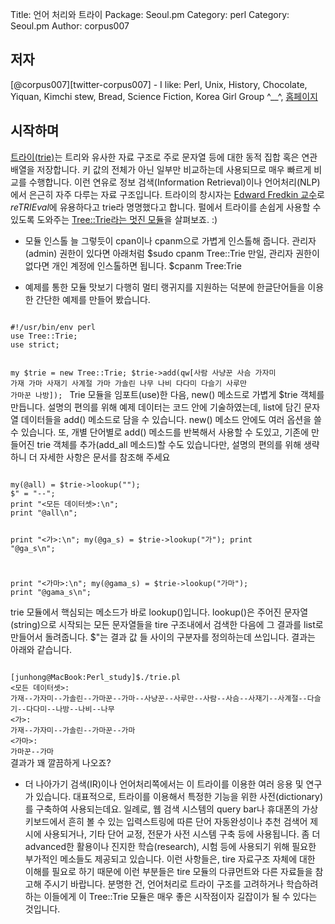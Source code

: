 Title:    언어 처리와 트라이
Package:  Seoul.pm
Category: perl
Category: Seoul.pm
Author:   corpus007

저자
-----

[@corpus007][twitter-corpus007] - I like:
Perl, Unix, History, Chocolate, Yiquan, Kimchi stew, Bread, Science Fiction, Korea Girl Group ^__^,
[홈페이지][home-corpus007]


시작하며
---------

[트라이(trie)][wiki-trie]는 트리와 유사한 자료 구조로
주로 문자열 등에 대한 동적 집합 혹은 연관 배열을 저장합니다.
키 값의 전체가 아닌 일부만 비교하는데 사용되므로 매우 빠르게 비교를 수행합니다.
이런 연유로 정보 검색(Information Retrieval)이나 언어처리(NLP)에서
은근히 자주 다루는 자료 구조입니다.
트라이의 창시자는 [Edward Fredkin 교수][wiki-fredkin]로
*reTRIEval*에 유용하다고 trie라 명명했다고 합니다.
펄에서 트라이를 손쉽게 사용할 수 있도록 도와주는
[Tree::Trie라는 멋진 모듈][cpan-tree-trie]을 살펴보죠. :)


* 모듈 인스톨
늘 그렇듯이 cpan이나 cpanm으로 가볍게 인스톨해 줍니다.
관리자(admin) 권한이 있다면 아래처럼
$sudo cpanm Tree::Trie
만일, 관리자 권한이 없다면 개인 계정에 인스톨하면 됩니다.
$cpanm Tree:Trie

* 예제를 통한 모듈 맛보기
다행히 멀티 랭귀지를 지원하는 덕분에 한글단어들을 이용한 간단한 예제를 만들어 봤습니다.
<code>
#!/usr/bin/env perl
use Tree::Trie;
use strict;

my $trie = new Tree::Trie;
$trie->add(qw[사람 사냥꾼 사슴 가자미 가재 가마 사재기 사계절
가마 가솔린 나무 나비 다다미 다슬기 사루만 가마꾼 나방]);
</code>
Trie 모듈을 임포트(use)한 다음,  new() 메소드로 가볍게 $trie 객체를 만듭니다.
설명의 편의를 위해 예제 데이터는 코드 안에 기술하였는데, list에 담긴 문자열 데이터들을 add() 메소드로
담을 수 있습니다.
new() 메소드 안에도 여러 옵션을 쓸 수 있습니다. 
또, 개별 단어별로 add() 메소드를 반복해서 사용할 수 도있고, 기존에 만들어진 trie 객체를 추가(add_all 메소드)할 
수도 있습니다만,  설명의 편의를 위해 생략하니 더 자세한 사항은 문서를 참조해 주세요

<code>
my(@all) = $trie->lookup("");
$" = "--";
print "<모든 데이터셋>:\n";
print "@all\n";

print "<가>:\n";
my(@ga_s) = $trie->lookup("가");
print "@ga_s\n";

print "<가마>:\n";
my(@gama_s) = $trie->lookup("가마");
print "@gama_s\n";
</code>

trie 모듈에서 핵심되는 메소드가 바로 lookup()입니다. lookup()은 주어진 문자열(string)으로 시작되는 모든 문자열들을
tire 구조내에서 검색한 다음에 그 결과를 list로 만들어서 돌려줍니다.
$"는 결과 값 들 사이의 구분자를 정의하는데 쓰입니다.
결과는 아래와 같습니다.

<code>
[junhong@MacBook:Perl_study]$./trie.pl 
<모든 데이터셋>:
가재--가자미--가솔린--가마꾼--가마--사냥꾼--사루만--사람--사슴--사재기--사계절--다슬기--다다미--나방--나비--나무
<가>:
가재--가자미--가솔린--가마꾼--가마
<가마>:
가마꾼--가마
</code>
결과가 꽤 깔끔하게 나오죠?

* 더 나아가기
검색(IR)이나 언어처리쪽에서는 이 트라이를 이용한 여러 응용 및 연구가 있습니다.
대표적으로, 트라이를 이용해서 특정한 기능을 위한 사전(dictionary)를 구축하여 사용되는데요. 
일례로, 웹 검색 시스템의 query bar나 휴대폰의 가상 키보드에서 흔히 볼 수 있는 입력스트링에 따른 단어 자동완성이나
추천 검색어 제시에 사용되거나, 기타 단어 교정, 전문가 사전 시스템 구축 등에 사용됩니다.
좀 더 advanced한 활용이나 진지한 학습(research), 시험 등에 사용되기 위해 필요한 부가적인 메소들도 제공되고 있습니다.
이런 사항들은, tire 자료구조 자체에 대한 이해를 필요로 하기 때문에 이런 부분들은 tire 모듈의 다큐먼트와 다른 자료들을 
참고해 주시기 바랍니다.
분명한 건, 언어처리로 트라이 구조를 고려하거나 학습하려 하는 이들에게 이 Tree::Trie 모듈은 매우 좋은 시작점이자 길잡이가 될 수 있다는 것입니다.
 

[cpan-tree-trie]:       https://metacpan.org/module/Tree::Trie
[home-corpus007]:       http://corpus.egloos.com/
[wiki-fredkin]:         http://en.wikipedia.org/wiki/Edward_Fredkin
[wiki-trie]:            http://en.wikipedia.org/wiki/Trie
